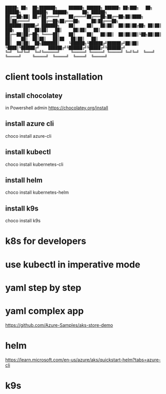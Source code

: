 
    █████╗ ██╗  ██╗███████╗     ██████╗ ██████╗ ██████╗ ██╗███╗   ██╗ ██████╗     ██████╗  ██████╗      ██╗ ██████╗ 
    ██╔══██╗██║ ██╔╝██╔════╝    ██╔════╝██╔═══██╗██╔══██╗██║████╗  ██║██╔════╝     ██╔══██╗██╔═══██╗     ██║██╔═══██╗
    ███████║█████╔╝ ███████╗    ██║     ██║   ██║██║  ██║██║██╔██╗ ██║██║  ███╗    ██║  ██║██║   ██║     ██║██║   ██║
    ██╔══██║██╔═██╗ ╚════██║    ██║     ██║   ██║██║  ██║██║██║╚██╗██║██║   ██║    ██║  ██║██║   ██║██   ██║██║   ██║
    ██║  ██║██║  ██╗███████║    ╚██████╗╚██████╔╝██████╔╝██║██║ ╚████║╚██████╔╝    ██████╔╝╚██████╔╝╚█████╔╝╚██████╔╝
    ╚═╝  ╚═╝╚═╝  ╚═╝╚══════╝     ╚═════╝ ╚═════╝ ╚═════╝ ╚═╝╚═╝  ╚═══╝ ╚═════╝     ╚═════╝  ╚═════╝  ╚════╝  ╚═════╝ 
                                                                                                                    
# client tools installation

## install chocolatey

in Powershell admin
https://chocolatey.org/install

## install azure cli

choco install azure-cli

## install kubectl

choco install kubernetes-cli

## install helm

choco install kubernetes-helm

## install k9s

choco install k9s

# k8s for developers

# use kubectl in imperative mode

# yaml step by step

# yaml complex app

https://github.com/Azure-Samples/aks-store-demo

# helm

https://learn.microsoft.com/en-us/azure/aks/quickstart-helm?tabs=azure-cli

# k9s
